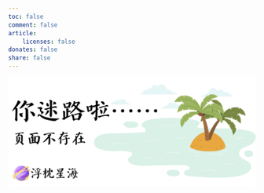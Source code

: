 ```yaml
---
toc: false
comment: false
article:
    licenses: false
donates: false
share: false
---
```


![404 页面不存在](/404.png)
